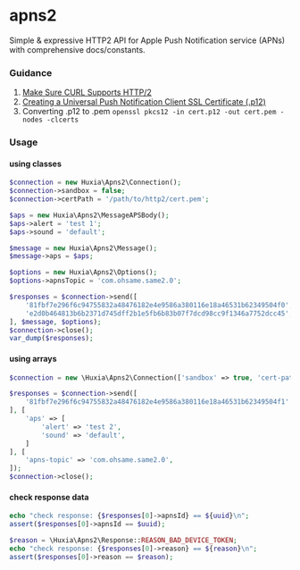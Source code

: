 # apns2

Simple & expressive HTTP2 API for Apple Push Notification service (APNs) with comprehensive docs/constants.

### Guidance

1. [Make Sure CURL Supports HTTP/2](http://stackoverflow.com/a/34831873/286348)
2. [Creating a Universal Push Notification Client SSL Certificate (.p12)](https://developer.apple.com/library/ios/documentation/IDEs/Conceptual/AppDistributionGuide/AddingCapabilities/AddingCapabilities.html#//apple_ref/doc/uid/TP40012582-CH26-SW11)
3. Converting .p12 to .pem
`openssl pkcs12 -in cert.p12 -out cert.pem -nodes -clcerts`


### Usage

#### using classes

```php
$connection = new Huxia\Apns2\Connection();
$connection->sandbox = false;
$connection->certPath = '/path/to/http2/cert.pem';

$aps = new Huxia\Apns2\MessageAPSBody();
$aps->alert = 'test 1';
$aps->sound = 'default';

$message = new Huxia\Apns2\Message();
$message->aps = $aps;

$options = new Huxia\Apns2\Options();
$options->apnsTopic = 'com.ohsame.same2.0';

$responses = $connection->send([
    '81fbf7e296f6c94755832a48476182e4e9586a380116e18a46531b62349504f0',
    'e2d0b464813b6b2371d745dff2b1e5fb6b83b07f7dcd98cc9f1346a7752dcc45',
], $message, $options);
$connection->close();
var_dump($responses);
```

#### using arrays

```php
$connection = new \Huxia\Apns2\Connection(['sandbox' => true, 'cert-path' => '/path/to/http2/cert.pem']);

$responses = $connection->send([
    '81fbf7e296f6c94755832a48476182e4e9586a380116e18a46531b62349504f1' // invalid
], [
    'aps' => [
        'alert' => 'test 2',
        'sound' => 'default',
    ]
], [
    'apns-topic' => 'com.ohsame.same2.0',
]);
$connection->close();
```
#### check response data
```php
echo "check response: {$responses[0]->apnsId} == ${uuid}\n";
assert($responses[0]->apnsId == $uuid);

$reason = \Huxia\Apns2\Response::REASON_BAD_DEVICE_TOKEN;
echo "check response: {$responses[0]->reason} == ${reason}\n";
assert($responses[0]->reason == $reason);
```